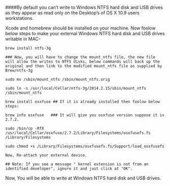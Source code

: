 ####By default you can’t write to Windows NTFS hard disk and USB drives as they appear as read only on the Desktop’s of OS X 10.9 users workstations.

Xcode and homebrew should be installed on your machine. Now foolow below steps to make your external Windows NTFS hard disk and USB drives writable in MAC-

```
brew install ntfs-3g

### Now, you will have to change the mount_ntfs file, the new file will allow the writes to NTFS disks, below commands will back up the original and then link to the modified mount_ntfs file as supplied by Brew/ntfs-3g

sudo mv /sbin/mount_ntfs /sbin/mount_ntfs.orig

sudo ln -s /usr/local/Cellar/ntfs-3g/2014.2.15/sbin/mount_ntfs /sbin/mount_ntfs

brew install osxfuse ## If it is already installed then foolow below steps: 

brew info osxfuse   ### It will give you osxfuse version suppose it is 2.7.2.

sudo /bin/cp -RfX /usr/local/Cellar/osxfuse/2.7.2/Library/Filesystems/osxfusefs.fs /Library/Filesystems

sudo chmod +s /Library/Filesystems/osxfusefs.fs/Support/load_osxfusefs

Now, Re-attach your external device.

## Note: If you see a message " kernel extension is not from an identified developer", ignore it and just click at "OK".

```

Now, You will be able to write at Windows NTFS hard disk and USB drives.
